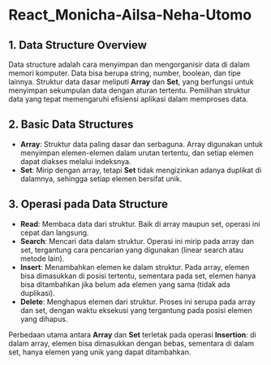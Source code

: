 # React_Monicha-Ailsa-Neha-Utomo

## 1. Data Structure Overview
Data structure adalah cara menyimpan dan mengorganisir data di dalam memori komputer. Data bisa berupa string, number, boolean, dan tipe lainnya. Struktur data dasar meliputi **Array** dan **Set**, yang berfungsi untuk menyimpan sekumpulan data dengan aturan tertentu. Pemilihan struktur data yang tepat memengaruhi efisiensi aplikasi dalam memproses data.

## 2. Basic Data Structures
- **Array**: Struktur data paling dasar dan serbaguna. Array digunakan untuk menyimpan elemen-elemen dalam urutan tertentu, dan setiap elemen dapat diakses melalui indeksnya.
- **Set**: Mirip dengan array, tetapi **Set** tidak mengizinkan adanya duplikat di dalamnya, sehingga setiap elemen bersifat unik.

## 3. Operasi pada Data Structure
- **Read**: Membaca data dari struktur. Baik di array maupun set, operasi ini cepat dan langsung.
- **Search**: Mencari data dalam struktur. Operasi ini mirip pada array dan set, tergantung cara pencarian yang digunakan (linear search atau metode lain).
- **Insert**: Menambahkan elemen ke dalam struktur. Pada array, elemen bisa dimasukkan di posisi tertentu, sementara pada set, elemen hanya bisa ditambahkan jika belum ada elemen yang sama (tidak ada duplikasi).
- **Delete**: Menghapus elemen dari struktur. Proses ini serupa pada array dan set, dengan waktu eksekusi yang tergantung pada posisi elemen yang dihapus.

Perbedaan utama antara **Array** dan **Set** terletak pada operasi **Insertion**: di dalam array, elemen bisa dimasukkan dengan bebas, sementara di dalam set, hanya elemen yang unik yang dapat ditambahkan.
